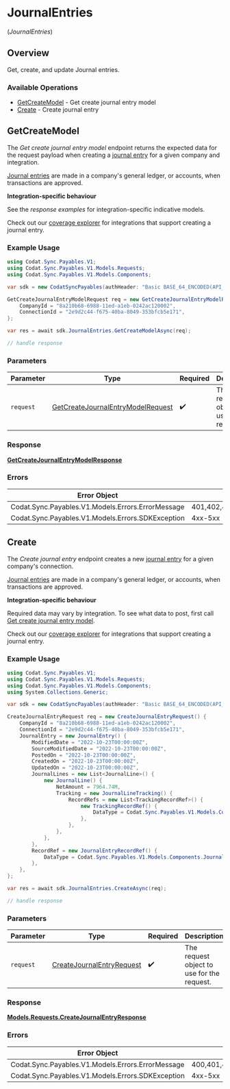 # JournalEntries
(*JournalEntries*)

## Overview

Get, create, and update Journal entries.

### Available Operations

* [GetCreateModel](#getcreatemodel) - Get create journal entry model
* [Create](#create) - Create journal entry

## GetCreateModel

﻿The *Get create journal entry model* endpoint returns the expected data for the request payload when creating a [journal entry](https://docs.codat.io/sync-for-payables-api#/schemas/JournalEntry) for a given company and integration.

[Journal entries](https://docs.codat.io/sync-for-payables-api#/schemas/JournalEntry) are  made in a company's general ledger, or accounts, when transactions are approved.

**Integration-specific behaviour**

See the *response examples* for integration-specific indicative models.

Check out our [coverage explorer](https://knowledge.codat.io/supported-features/accounting?view=tab-by-data-type&dataType=journalEntries) for integrations that support creating a journal entry.


### Example Usage

```csharp
using Codat.Sync.Payables.V1;
using Codat.Sync.Payables.V1.Models.Requests;
using Codat.Sync.Payables.V1.Models.Components;

var sdk = new CodatSyncPayables(authHeader: "Basic BASE_64_ENCODED(API_KEY)");

GetCreateJournalEntryModelRequest req = new GetCreateJournalEntryModelRequest() {
    CompanyId = "8a210b68-6988-11ed-a1eb-0242ac120002",
    ConnectionId = "2e9d2c44-f675-40ba-8049-353bfcb5e171",
};

var res = await sdk.JournalEntries.GetCreateModelAsync(req);

// handle response
```

### Parameters

| Parameter                                                                                       | Type                                                                                            | Required                                                                                        | Description                                                                                     |
| ----------------------------------------------------------------------------------------------- | ----------------------------------------------------------------------------------------------- | ----------------------------------------------------------------------------------------------- | ----------------------------------------------------------------------------------------------- |
| `request`                                                                                       | [GetCreateJournalEntryModelRequest](../../Models/Requests/GetCreateJournalEntryModelRequest.md) | :heavy_check_mark:                                                                              | The request object to use for the request.                                                      |

### Response

**[GetCreateJournalEntryModelResponse](../../Models/Requests/GetCreateJournalEntryModelResponse.md)**

### Errors

| Error Object                                      | Status Code                                       | Content Type                                      |
| ------------------------------------------------- | ------------------------------------------------- | ------------------------------------------------- |
| Codat.Sync.Payables.V1.Models.Errors.ErrorMessage | 401,402,403,404,429,500,503                       | application/json                                  |
| Codat.Sync.Payables.V1.Models.Errors.SDKException | 4xx-5xx                                           | */*                                               |


## Create

The *Create journal entry* endpoint creates a new [journal entry](https://docs.codat.io/sync-for-payables-api#/schemas/JournalEntry) for a given company's connection.

[Journal entries](https://docs.codat.io/sync-for-payables-api#/schemas/JournalEntry) are  made in a company's general ledger, or accounts, when transactions are approved.

**Integration-specific behaviour**

Required data may vary by integration. To see what data to post, first call [Get create journal entry model](https://docs.codat.io/sync-for-payables-api#/operations/get-create-journalEntries-model).

Check out our [coverage explorer](https://knowledge.codat.io/supported-features/accounting?view=tab-by-data-type&dataType=journalEntries) for integrations that support creating a journal entry.


### Example Usage

```csharp
using Codat.Sync.Payables.V1;
using Codat.Sync.Payables.V1.Models.Requests;
using Codat.Sync.Payables.V1.Models.Components;
using System.Collections.Generic;

var sdk = new CodatSyncPayables(authHeader: "Basic BASE_64_ENCODED(API_KEY)");

CreateJournalEntryRequest req = new CreateJournalEntryRequest() {
    CompanyId = "8a210b68-6988-11ed-a1eb-0242ac120002",
    ConnectionId = "2e9d2c44-f675-40ba-8049-353bfcb5e171",
    JournalEntry = new JournalEntry() {
        ModifiedDate = "2022-10-23T00:00:00Z",
        SourceModifiedDate = "2022-10-23T00:00:00Z",
        PostedOn = "2022-10-23T00:00:00Z",
        CreatedOn = "2022-10-23T00:00:00Z",
        UpdatedOn = "2022-10-23T00:00:00Z",
        JournalLines = new List<JournalLine>() {
            new JournalLine() {
                NetAmount = 7964.74M,
                Tracking = new JournalLineTracking() {
                    RecordRefs = new List<TrackingRecordRef>() {
                        new TrackingRecordRef() {
                            DataType = Codat.Sync.Payables.V1.Models.Components.TrackingRecordRefDataType.TrackingCategories,
                        },
                    },
                },
            },
        },
        RecordRef = new JournalEntryRecordRef() {
            DataType = Codat.Sync.Payables.V1.Models.Components.JournalEntryRecordRefDataType.Transfers,
        },
    },
};

var res = await sdk.JournalEntries.CreateAsync(req);

// handle response
```

### Parameters

| Parameter                                                                       | Type                                                                            | Required                                                                        | Description                                                                     |
| ------------------------------------------------------------------------------- | ------------------------------------------------------------------------------- | ------------------------------------------------------------------------------- | ------------------------------------------------------------------------------- |
| `request`                                                                       | [CreateJournalEntryRequest](../../Models/Requests/CreateJournalEntryRequest.md) | :heavy_check_mark:                                                              | The request object to use for the request.                                      |

### Response

**[Models.Requests.CreateJournalEntryResponse](../../Models/Requests/CreateJournalEntryResponse.md)**

### Errors

| Error Object                                      | Status Code                                       | Content Type                                      |
| ------------------------------------------------- | ------------------------------------------------- | ------------------------------------------------- |
| Codat.Sync.Payables.V1.Models.Errors.ErrorMessage | 400,401,402,403,404,429,500,503                   | application/json                                  |
| Codat.Sync.Payables.V1.Models.Errors.SDKException | 4xx-5xx                                           | */*                                               |
